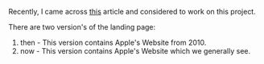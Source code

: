 Recently, I came across [this](https://www.businessinsider.com/apple-website-2012-9?IR=T) article and considered to work on this project.

There are two version's of the landing page: 
1. then - This version contains Apple's Website from 2010. 
2. now - This version contains Apple's Website which we generally see.
